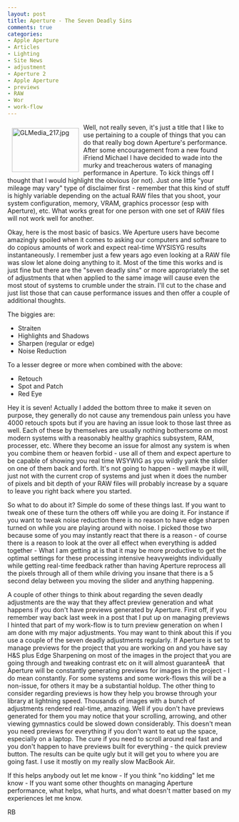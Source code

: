 ```yaml
---
layout: post
title: Aperture - The Seven Deadly Sins
comments: true
categories:
- Apple Aperture
- Articles
- Lighting
- Site News
- adjustment
- Aperture 2
- Apple Aperture
- previews
- RAW
- Wor
- work-flow
---
```

<a rel="lightbox" href="/wp-content/uploads/2009/01/GLMedia_217.jpg"><img title="GLMedia_217.jpg" src="/wp-content/uploads/2009/01/.thumbs/.GLMedia_217.jpg" border="0" alt="GLMedia_217.jpg" hspace="10" vspace="10" width="150" height="99" align="left" /></a>Well, not really seven, it's just a title that I like to use pertaining to a couple of things that you can do that really bog down Aperture's performance. After some encouragement from a new found iFriend Michael I have decided to wade into the murky and treacherous waters of managing performance in Aperture. To kick things off I thought that I would highlight the obvious (or not). Just one little "your mileage may vary" type of disclaimer first - remember that this kind of stuff is highly variable depending on the actual RAW files that you shoot, your system configuration, memory, VRAM, graphics processor (esp with Aperture), etc. What works great for one person with one set of RAW files will not work well for another.<!--more-->

Okay, here is the most basic of basics. We Aperture users have become amazingly spoiled when it comes to asking our computers and software to do copious amounts of work and expect real-time WYSISYG results instantaneously. I remember just a few years ago even looking at a RAW file was slow let alone doing anything to it. Most of the time this works and is just fine but there are the "seven deadly sins" or more appropriately the set of adjustments that when applied to the same image will cause even the most stout of systems to crumble under the strain. I'll cut to the chase and just list those that can cause performance issues and then offer a couple of additional thoughts.

The biggies are:
<ul>
	<li> Straiten</li>
	<li> Highlights and Shadows</li>
	<li> Sharpen (regular or edge)</li>
	<li> Noise Reduction</li>
</ul>
To a lesser degree or more when combined with the above:
<ul>
	<li> Retouch</li>
	<li> Spot and Patch</li>
	<li> Red Eye</li>
</ul>
Hey it is seven! Actually I added the bottom three to make it seven on purpose, they generally do not cause any tremendous pain unless you have 4000 retouch spots but if you are having an issue look to those last three as well. Each of these by themselves are usually nothing bothersome on most modern systems with a reasonably healthy graphics subsystem, RAM, processer, etc. Where they become an issue for almost any system is when you combine them or heaven forbid - use all of them and expect aperture to be capable of showing you real time WSYWIG as you wildly yank the slider on one of them back and forth. It's not going to happen - well maybe it will, just not with the current crop of systems and just when it does the number of pixels and bit depth of your RAW files will probably increase by a square to leave you right back where you started.

So what to do about it? Simple do some of these things last. If you want to tweak one of these turn the others off while you are doing it. For instance if you want to tweak noise reduction there is no reason to have edge sharpen turned on while you are playing around with noise. I picked those two because some of you may instantly react that there is a reason - of course there is a reason to look at the over all effect when everything is added together - What I am getting at is that it may be more productive to get the optimal settings for these processing intensive heavyweights individually while getting real-time feedback rather than having Aperture reprocess all the pixels through all of them while driving you insane that there is a 5 second delay between you moving the slider and anything happening.

A couple of other things to think about regarding the seven deadly adjustments are the way that they affect preview generation and what happens if you don't have previews generated by Aperture. First off, if you remember way back last week in a post that I put up on managing previews I hinted that part of my work-flow is to turn preview generation on when I am done with my major adjustments. You may want to think about this if you use a couple of the seven deadly adjustments regularly. If Aperture is set to manage previews for the project that you are working on and you have say H&amp;S plus Edge Sharpening on most of the images in the project that you are going through and tweaking contrast etc on it will almost guaranteeÂ  that Aperture will be constantly generating previews for images in the project - I do mean constantly. For some systems and some work-flows this will be a non-issue, for others it may be a substantial holdup. The other thing to consider regarding previews is how they help you browse through your library at lightning speed. Thousands of images with a bunch of adjustments rendered real-time, amazing. Well if you don't have previews generated for them you may notice that your scrolling, arrowing, and other viewing gymnastics could be slowed down considerably. This doesn't mean you need previews for everything if you don't want to eat up the space, especially on a laptop. The cure if you need to scroll around real fast and you don't happen to have previews built for everything - the quick preview button. The results can be quite ugly but it will get you to where you are going fast. I use it mostly on my really slow MacBook Air.

If this helps anybody out let me know - If you think "no kidding" let me know - If you want some other thoughts on managing Aperture performance, what helps, what hurts, and what doesn't matter based on my experiences let me know.

RB